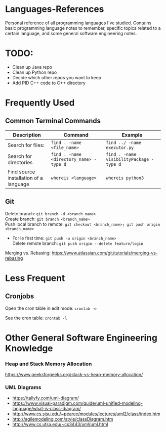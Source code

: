 # Languages-References
Personal reference of all programming languages I've studied. Contains basic programming language notes to remember, specific topics related to a certain language, and some general software engineering notes.

# TODO:
- Clean up Java repo
- Clean up Python repo
- Decide which other repos you want to keep
- Add PID C++ code to C++ directory

# Frequently Used
## Common Terminal Commands
| Description        | Command | Example |
|--------------------|---|---|
| Search for files:  | `find . -name <file_name>`                  | `find ../ -name executor.py` |
| Search for directories | `find . -name <directory_name> -type d` | `find . -name visibilityPackage -type d` |
| Find source installation of a language | `whereis <language>`    | `whereis python3` |
 


## Git
Delete branch: `git branch -d <branch_name>`  
Create branch: `git branch <branch_name>`  
Push local branch to remote: `git checkout <branch_name>; git push origin <branch_name>`  
- For le first time: `git push -u origin <branch_name>`  
Delete remote branch: `git push origin --delete feature/login`  

Merging vs. Rebasing: https://www.atlassian.com/git/tutorials/merging-vs-rebasing


# Less Frequent
## Cronjobs
Open the cron table in edit mode:
`crontab -e`

See the cron table:
`crontab -l`


# Other General Software Engineering Knowledge

### Heap and Stack Memory Allocation
https://www.geeksforgeeks.org/stack-vs-heap-memory-allocation/

### UML Diagrams
- https://tallyfy.com/uml-diagram/
- https://www.visual-paradigm.com/guide/uml-unified-modeling-language/what-is-class-diagram/
- http://www.cs.sjsu.edu/~pearce/modules/lectures/uml2/class/index.htm
- http://agilemodeling.com/style/classDiagram.htm
- http://www.cs.utsa.edu/~cs3443/uml/uml.html
